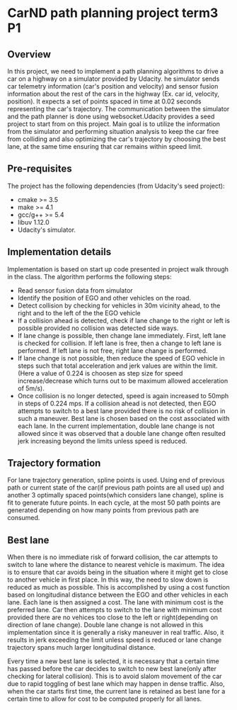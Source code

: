 # CarND path planning project term3 P1
## Overview
In this project, we need to implement a path planning algorithms to drive a car on a highway on a simulator provided by Udacity. he simulator sends car telemetry information (car's position and velocity) and sensor fusion information about the rest of the cars in the highway (Ex. car id, velocity, position). It expects a set of points spaced in time at 0.02 seconds representing the car's trajectory. The communication between the simulator and the path planner is done using websocket.Udacity provides a seed project to start from on this project.
Main goal is to utilize the information from the simulator and performing situation analysis to keep the car free from colliding and also optimizing the car's trajectory by choosing the best lane, at the same time ensuring that car remains within speed limit.

## Pre-requisites
The project has the following dependencies (from Udacity's seed project):

* cmake >= 3.5
* make >= 4.1
* gcc/g++ >= 5.4
* libuv 1.12.0
* Udacity's simulator.

## Implementation details
Implementation is based on start up code presented in project walk through in the class. 
The algorithm performs the following steps:
* Read sensor fusion data from simulator
* Identify the position of EGO and other vehicles on the road.
* Detect collision by checking for vehicles in 30m vicinity ahead, to the right and to the left of the the EGO vehicle
* If a collision ahead is detected, check if lane change to the right or left is possible provided no collision was
detected side ways.
* If lane change is possible, then change lane immediately. First, left lane is checked for collision. If left lane is free, then a change to left lane is performed. If left lane is not free, right lane change is performed.
* If lane change is not possible, then reduce the speed of EGO vehicle in steps such that total acceleration and jerk values are within the limit.(Here a value of 0.224 is choosen as step size for speed increase/decrease which turns out to be maximum allowed acceleration of 5m/s). 
* Once collision is no longer detected, speed is again increased to 50mph in steps of 0.224 mps.
If a collision ahead is not detected, then EGO attempts to switch to a best lane provided there is no risk of collision in such a maneuver. Best lane is chosen based on the cost associated with each lane.
In the current implementation, double lane change is not allowed since it was observed that a double lane change often resulted jerk increasing beyond the limits unless speed is reduced.

## Trajectory formation
For lane trajectory generation, spline points is used. Using end of previous path or current state of the car(if previous path points are all used up) and another 3 optimally spaced points(which considers lane change), spline is fit to generate future points.
In each cycle, at the most 50 path points are generated depending on how many points from previous path are consumed.

## Best lane
When there is no immediate risk of forward collision, the car attempts to switch to lane where the distance to nearest vehicle is maximum. The idea is to ensure that car avoids being in the situation where it might get to close to another vehicle in first place. In this way, the need to slow down is reduced as much as possible. This is accomplished by using a cost function based on longitudinal distance between the EGO and other vehicles in each lane. Each lane is then assigned a cost. The lane with minimum cost is the preferred lane. Car then attempts to switch to the lane with minimum cost provided there are no vehices too close to the left or right(depending on direction of lane change).
Double lane change is not allowed in this implementation since it is generally a risky maneuver in real traffic. Also, it results in jerk exceeding the limit unless speed is reduced or lane change trajectory spans much larger longitudinal distance.

Every time a new best lane is selected, it is necessary that a certain time has passed before the car decides to switch to new best lane(only after checking for lateral collision). This is to avoid slalom movement of the car due to rapid toggling of best lane which may happen in dense traffic. Also, when the car starts first time, the current lane is retained as best lane for a certain time to allow for cost to be computed properly for all lanes.


